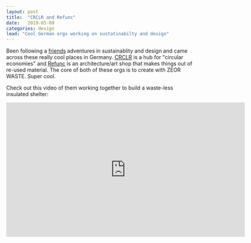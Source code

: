 ```yaml
---
layout: post
title:  "CRCLR and Refunc"
date:   2019-05-09
categories: design
lead: "Cool German orgs working on sustatinabilty and design"
---
```


Been following a [friends](https://twitter.com/leylaacaroglu) adventures in sustainablity and design and came across these really cool places in Germany. [CRCLR](https://crclr.org/) is a hub for "circular economies" and [Refunc](http://refunc.nl) is an architecture/art shop that makes things out of re-used material. The core of both of these orgs is to create with ZEOR WASTE. Super cool.

Check out this video of them working together to build a waste-less insulated shelter:

<iframe title="vimeo-player" src="https://player.vimeo.com/video/245209448" width="640" height="360" frameborder="0" allowfullscreen></iframe>
